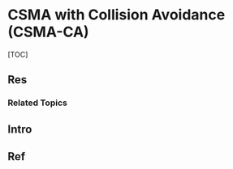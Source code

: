# CSMA with Collision Avoidance (CSMA-CA)

[TOC]



## Res
### Related Topics



## Intro


## Ref


